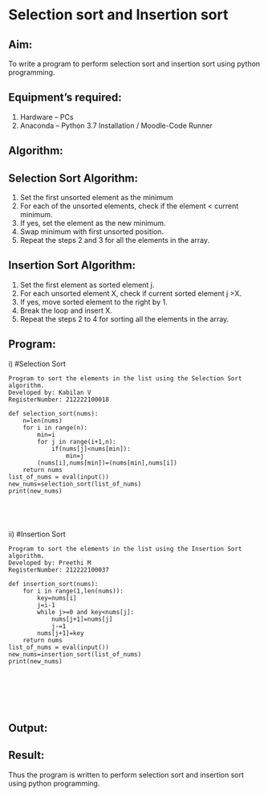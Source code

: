 # Selection sort and Insertion sort
## Aim:
To write a program to perform selection sort and insertion sort using python programming.
## Equipment’s required:
1.	Hardware – PCs
2.	Anaconda – Python 3.7 Installation / Moodle-Code Runner
## Algorithm:
## Selection Sort Algorithm:
1.	Set the first unsorted element as the minimum
2.	For each of the unsorted elements, check if the element < current minimum.
3.	If yes, set the element as the new minimum.
4.	Swap minimum with first unsorted position.
5.	Repeat the steps 2 and 3 for all the elements in the array.
## Insertion Sort Algorithm:
1.	Set the first element as sorted element j.
2.	For each unsorted element X, check if current sorted element j >X.
3.	If yes, move sorted element to the right by 1.
4.	Break the loop and insert X.
5.	Repeat the steps 2 to 4 for sorting all the elements in the array.
## Program:
i)	#Selection Sort
```
Program to sort the elements in the list using the Selection Sort algorithm.
Developed by: Kabilan V
RegisterNumber: 212222100018

def selection_sort(nums):
    n=len(nums)
    for i in range(n):
        min=i
        for j in range(i+1,n):
            if(nums[j]<nums[min]):
                min=j
        (nums[i],nums[min])=(nums[min],nums[i])
    return nums
list_of_nums = eval(input())
new_nums=selection_sort(list_of_nums)
print(new_nums)





```
ii)	#Insertion Sort
```
Program to sort the elements in the list using the Insertion Sort algorithm.
Developed by: Preethi M
RegisterNumber: 212222100037

def insertion_sort(nums):
    for i in range(1,len(nums)):
        key=nums[i]
        j=i-1
        while j>=0 and key<nums[j]:
            nums[j+1]=nums[j]
            j-=1
        nums[j+1]=key
    return nums
list_of_nums = eval(input())
new_nums=insertion_sort(list_of_nums)
print(new_nums)







```

## Output:


## Result:
Thus the program is written to perform selection sort and insertion sort using python programming.
